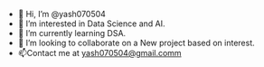 - 👋 Hi, I’m @yash070504
- 👀 I’m interested in Data Science and AI.
- 🌱 I’m currently learning DSA.
- 💞️ I’m looking to collaborate on a New project based on interest.
- 📫Contact me at yash070504@gmail.comm

<!---
yash070504/yash070504 is a ✨ special ✨ repository because its `README.md` (this file) appears on your GitHub profile.
You can click the Preview link to take a look at your changes.
--->
